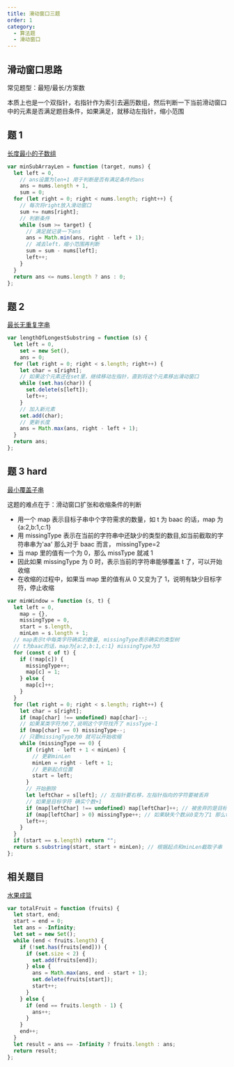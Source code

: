 ```yaml
---
title: 滑动窗口三题
order: 1
category:
  - 算法题
  - 滑动窗口
---
```


## 滑动窗口思路

常见题型：最短/最长/方案数

本质上也是一个双指针，右指针作为索引去遍历数组，然后判断一下当前滑动窗口中的元素是否满足题目条件，如果满足，就移动左指针，缩小范围

## 题 1

[长度最小的子数组](https://leetcode.cn/problems/minimum-size-subarray-sum/)

```js
var minSubArrayLen = function (target, nums) {
  let left = 0,
    // ans设置为len+1 用于判断是否有满足条件的ans
    ans = nums.length + 1,
    sum = 0;
  for (let right = 0; right < nums.length; right++) {
    // 每次将right放入滑动窗口
    sum += nums[right];
    // 判断条件
    while (sum >= target) {
      // 满足就记录一下ans
      ans = Math.min(ans, right - left + 1);
      // 减去left，缩小范围再判断
      sum = sum - nums[left];
      left++;
    }
  }
  return ans <= nums.length ? ans : 0;
};
```

## 题 2

[最长无重复字串](https://leetcode.cn/problems/longest-substring-without-repeating-characters/description/)

```js
var lengthOfLongestSubstring = function (s) {
  let left = 0,
    set = new Set(),
    ans = 0;
  for (let right = 0; right < s.length; right++) {
    let char = s[right];
    // 如果这个元素还在set里，继续移动左指针，直到将这个元素移出滑动窗口
    while (set.has(char)) {
      set.delete(s[left]);
      left++;
    }
    // 加入新元素
    set.add(char);
    // 更新长度
    ans = Math.max(ans, right - left + 1);
  }
  return ans;
};
```

## 题 3 hard

[最小覆盖子串](https://leetcode.cn/problems/minimum-window-substring/)

这题的难点在于：滑动窗口扩张和收缩条件的判断

- 用一个 map 表示目标子串中个字符需求的数量，如 t 为 baac 的话，map 为{a:2,b:1,c:1}
- 用 missingType 表示在当前的字符串中还缺少的类型的数目,如当前截取的字符串串为'aa' 那么对于 baac 而言， missingType=2
- 当 map 里的值有一个为 0，那么 missType 就减 1
- 因此如果 missingType 为 0 时，表示当前的字符串能够覆盖 t 了，可以开始收缩
- 在收缩的过程中，如果当 map 里的值有从 0 又变为了 1，说明有缺少目标字符，停止收缩

```js
var minWindow = function (s, t) {
  let left = 0,
    map = {},
    missingType = 0,
    start = s.length,
    minLen = s.length + 1;
  // map表示t中每类字符确实的数量, missingType表示确实的类型树
  // t为baac的话，map为{a:2,b:1,c:1} missingType为3
  for (const c of t) {
    if (!map[c]) {
      missingType++;
      map[c] = 1;
    } else {
      map[c]++;
    }
  }
  for (let right = 0; right < s.length; right++) {
    let char = s[right];
    if (map[char] !== undefined) map[char]--;
    // 如果某类字符为0了,说明这个字符找齐了 missType-1
    if (map[char] == 0) missingType--;
    // 只要missingType为0 就可以开始收缩
    while (missingType == 0) {
      if (right - left + 1 < minLen) {
        // 更新minLen
        minLen = right - left + 1;
        // 更新起点位置
        start = left;
      }
      // 开始删除
      let leftChar = s[left]; // 左指针要右移，左指针指向的字符要被丢弃
      // 如果是目标字符 确实个数+1
      if (map[leftChar] !== undefined) map[leftChar]++; // 被舍弃的是目标字符，缺失个数+1
      if (map[leftChar] > 0) missingType++; // 如果缺失个数从0变为了1 那么type要++ 且终止循环
      left++;
    }
  }
  if (start == s.length) return "";
  return s.substring(start, start + minLen); // 根据起点和minLen截取子串
};
```

## 相关题目

[水果成篮](https://leetcode.cn/problems/fruit-into-baskets/)

```js
var totalFruit = function (fruits) {
  let start, end;
  start = end = 0;
  let ans = -Infinity;
  let set = new Set();
  while (end < fruits.length) {
    if (!set.has(fruits[end])) {
      if (set.size < 2) {
        set.add(fruits[end]);
      } else {
        ans = Math.max(ans, end - start + 1);
        set.delete(fruits[start]);
        start++;
      }
    } else {
      if (end == fruits.length - 1) {
        ans++;
      }
    }
    end++;
  }
  let result = ans == -Infinity ? fruits.length : ans;
  return result;
};
```
